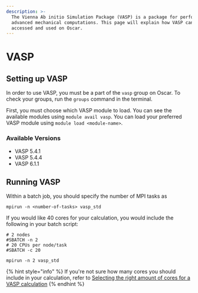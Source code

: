 ```yaml
---
description: >-
  The Vienna Ab initio Simulation Package (VASP) is a package for performing
  advanced mechanical computations. This page will explain how VASP can be
  accessed and used on Oscar.
---
```


# VASP

## Setting up VASP

In order to use VASP, you must be a part of the `vasp` group on Oscar. To check your groups, run the `groups` command in the terminal.

First, you must choose which VASP module to load. You can see the available modules using `module avail vasp`. You can load your preferred VASP module using `module load <module-name>`.

### Available Versions

* VASP 5.4.1
* VASP 5.4.4
* VASP 6.1.1

## Running VASP

Within a batch job, you should specify the number of MPI tasks as

```text
mpirun -n <number-of-tasks> vasp_std
```

If you would like 40 cores for your calculation, you would include the following in your batch script:

```text
# 2 nodes
#SBATCH -n 2
# 20 CPUs per node/task
#SBATCH -c 20

mpirun -n 2 vasp_std
```

{% hint style="info" %}
If you're not sure how many cores you should include in your calculation, refer to [Selecting the right amount of cores for a VASP calculation](https://www.nsc.liu.se/~pla/blog/2015/01/12/vasp-how-many-cores/)
{% endhint %}

